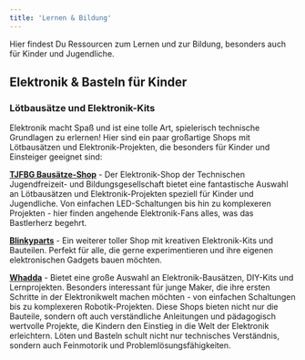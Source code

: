 ```yaml
---
title: 'Lernen & Bildung'
---
```


Hier findest Du Ressourcen zum Lernen und zur Bildung, besonders auch für Kinder und Jugendliche.

## Elektronik & Basteln für Kinder

### Lötbausätze und Elektronik-Kits

Elektronik macht Spaß und ist eine tolle Art, spielerisch technische Grundlagen zu erlernen! Hier sind ein paar großartige Shops mit Lötbausätzen und Elektronik-Projekten, die besonders für Kinder und Einsteiger geeignet sind:

**[TJFBG Bausätze-Shop](https://www.tjfbg.de/ausserschulische-angebote/jugendtechnikschule/bausaetze-shop)** - Der Elektronik-Shop der Technischen Jugendfreizeit- und Bildungsgesellschaft bietet eine fantastische Auswahl an Lötbausätzen und Elektronik-Projekten speziell für Kinder und Jugendliche. Von einfachen LED-Schaltungen bis hin zu komplexeren Projekten - hier finden angehende Elektronik-Fans alles, was das Bastlerherz begehrt.

**[Blinkyparts](https://shop.blinkyparts.com/)** - Ein weiterer toller Shop mit kreativen Elektronik-Kits und Bauteilen. Perfekt für alle, die gerne experimentieren und ihre eigenen elektronischen Gadgets bauen möchten.

**[Whadda](https://whadda.com/)** - Bietet eine große Auswahl an Elektronik-Bausätzen, DIY-Kits und Lernprojekten. Besonders interessant für junge Maker, die ihre ersten Schritte in der Elektronikwelt machen möchten - von einfachen Schaltungen bis zu komplexeren Robotik-Projekten.
Diese Shops bieten nicht nur die Bauteile, sondern oft auch verständliche Anleitungen und pädagogisch wertvolle Projekte, die Kindern den Einstieg in die Welt der Elektronik erleichtern. Löten und Basteln schult nicht nur technisches Verständnis, sondern auch Feinmotorik und Problemlösungsfähigkeiten.
